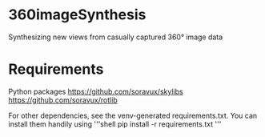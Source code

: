 # 360imageSynthesis
Synthesizing new views from casually captured 360° image data

# Requirements
Python packages
https://github.com/soravux/skylibs
https://github.com/soravux/rotlib

For other dependencies, see the venv-generated requirements.txt. You can install them handily using
'''shell
pip install -r requirements.txt
'''
